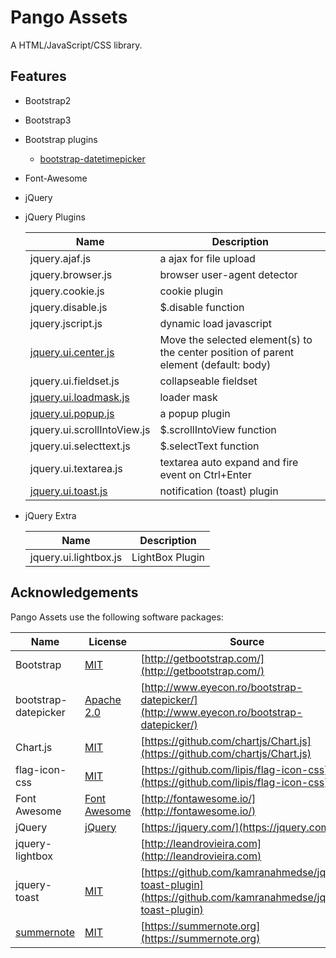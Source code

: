 Pango Assets
================

A HTML/JavaScript/CSS library.


Features
----------

 - Bootstrap2
 - Bootstrap3
 - Bootstrap plugins
   - [bootstrap-datetimepicker](./docs/bootstrap3/bootstrap3-datetimepicker.html)

 - Font-Awesome
 - jQuery
 - jQuery Plugins

   | Name                         | Description                         |
   |------------------------------|-------------------------------------|
   | jquery.ajaf.js               | a ajax for file upload              |
   | jquery.browser.js            | browser user-agent detector         |
   | jquery.cookie.js             | cookie plugin                       |
   | jquery.disable.js            | $.disable function                  |
   | jquery.jscript.js            | dynamic load javascript             |
   | [jquery.ui.center.js](./docs/jquery/jquery.ui.center.html)         | Move the selected element(s) to the center position of parent element (default: body)               |
   | jquery.ui.fieldset.js        | collapseable fieldset               |
   | [jquery.ui.loadmask.js](./docs/jquery/jquery.ui.loadmask.html)     | loader mask                         |
   | [jquery.ui.popup.js](./docs/jquery/jquery.ui.popup.html)           | a popup plugin   |
   | jquery.ui.scrollIntoView.js  | $.scrollIntoView function           |
   | jquery.ui.selecttext.js      | $.selectText function               |
   | jquery.ui.textarea.js        | textarea auto expand and fire event on Ctrl+Enter   |
   | [jquery.ui.toast.js](./docs/jquery/jquery.ui.toast.html)           | notification (toast) plugin         |

 - jQuery Extra

   | Name                     | Description                              |
   |--------------------------|------------------------------------------|
   | jquery.ui.lightbox.js    | LightBox Plugin                          |



Acknowledgements
----------------

Pango Assets use the following software packages:

| Name                    | License                                                       | Source                                                 |
|-------------------------|---------------------------------------------------------------|--------------------------------------------------------|
| Bootstrap               | [MIT](https://opensource.org/licenses/MIT)                    | [http://getbootstrap.com/](http://getbootstrap.com/) |
| bootstrap-datepicker    | [Apache 2.0](http://www.apache.org/licenses/LICENSE-2.0)      | [http://www.eyecon.ro/bootstrap-datepicker/](http://www.eyecon.ro/bootstrap-datepicker/) |
| Chart.js                | [MIT](https://opensource.org/licenses/MIT)                    | [https://github.com/chartjs/Chart.js](https://github.com/chartjs/Chart.js) |
| flag-icon-css           | [MIT](https://opensource.org/licenses/MIT)                    | [https://github.com/lipis/flag-icon-css](https://github.com/lipis/flag-icon-css) |
| Font Awesome            | [Font Awesome](http://fontawesome.io/license/)                | [http://fontawesome.io/](http://fontawesome.io/) |
| jQuery                  | [jQuery](https://jquery.org/license/)                         | [https://jquery.com/](https://jquery.com/) |
| jquery-lightbox         |                                                               | [http://leandrovieira.com](http://leandrovieira.com) |
| jquery-toast            | [MIT](https://opensource.org/licenses/MIT)                    | [https://github.com/kamranahmedse/jquery-toast-plugin](https://github.com/kamranahmedse/jquery-toast-plugin) |
| [summernote](./docs/summernote.html) | [MIT](https://opensource.org/licenses/MIT)       | [https://summernote.org](https://summernote.org) |

